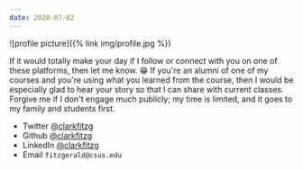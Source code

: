 ```yaml
---
date: 2020-07-02
---
```


![profile picture]({% link img/profile.jpg %})

If it would totally make your day if I follow or connect with you on one of these platforms, then let me know. 😁
If you're an alumni of one of my courses and you're using what you learned from the course, then I would be especially glad to hear your story so that I can share with current classes.
Forgive me if I don't engage much publicly; my time is limited, and it goes to my family and students first.

- Twitter [@clarkfitzg](https://twitter.com/clarkfitzg)
- Github [@clarkfitzg](https://github.com/clarkfitzg)
- LinkedIn [@clarkfitzg](https://www.linkedin.com/in/clarkfitzg/)
- Email `fitzgerald@csus.edu`
